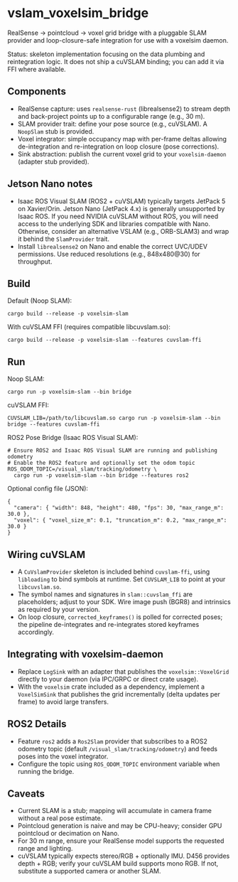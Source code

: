 vslam_voxelsim_bridge
=====================

RealSense → pointcloud → voxel grid bridge with a pluggable SLAM provider and loop-closure-safe integration for use with a voxelsim daemon.

Status: skeleton implementation focusing on the data plumbing and reintegration logic. It does not ship a cuVSLAM binding; you can add it via FFI where available.

Components
----------

- RealSense capture: uses `realsense-rust` (librealsense2) to stream depth and back-project points up to a configurable range (e.g., 30 m).
- SLAM provider trait: define your pose source (e.g., cuVSLAM). A `NoopSlam` stub is provided.
- Voxel integrator: simple occupancy map with per-frame deltas allowing de-integration and re-integration on loop closure (pose corrections).
- Sink abstraction: publish the current voxel grid to your `voxelsim-daemon` (adapter stub provided).

Jetson Nano notes
-----------------

- Isaac ROS Visual SLAM (ROS2 + cuVSLAM) typically targets JetPack 5 on Xavier/Orin. Jetson Nano (JetPack 4.x) is generally unsupported by Isaac ROS. If you need NVIDIA cuVSLAM without ROS, you will need access to the underlying SDK and libraries compatible with Nano. Otherwise, consider an alternative VSLAM (e.g., ORB-SLAM3) and wrap it behind the `SlamProvider` trait.
- Install `librealsense2` on Nano and enable the correct UVC/UDEV permissions. Use reduced resolutions (e.g., 848x480@30) for throughput.

Build
-----

Default (Noop SLAM):

    cargo build --release -p voxelsim-slam

With cuVSLAM FFI (requires compatible libcuvslam.so):

    cargo build --release -p voxelsim-slam --features cuvslam-ffi

Run
---

Noop SLAM:

    cargo run -p voxelsim-slam --bin bridge

cuVSLAM FFI:

    CUVSLAM_LIB=/path/to/libcuvslam.so cargo run -p voxelsim-slam --bin bridge --features cuvslam-ffi

ROS2 Pose Bridge (Isaac ROS Visual SLAM):

    # Ensure ROS2 and Isaac ROS Visual SLAM are running and publishing odometry
    # Enable the ROS2 feature and optionally set the odom topic
    ROS_ODOM_TOPIC=/visual_slam/tracking/odometry \
      cargo run -p voxelsim-slam --bin bridge --features ros2

Optional config file (JSON):

    {
      "camera": { "width": 848, "height": 480, "fps": 30, "max_range_m": 30.0 },
      "voxel": { "voxel_size_m": 0.1, "truncation_m": 0.2, "max_range_m": 30.0 }
    }

Wiring cuVSLAM
--------------

- A `CuVslamProvider` skeleton is included behind `cuvslam-ffi`, using `libloading` to bind symbols at runtime. Set `CUVSLAM_LIB` to point at your `libcuvslam.so`.
- The symbol names and signatures in `slam::cuvslam_ffi` are placeholders; adjust to your SDK. Wire image push (BGR8) and intrinsics as required by your version.
- On loop closure, `corrected_keyframes()` is polled for corrected poses; the pipeline de-integrates and re-integrates stored keyframes accordingly.

Integrating with voxelsim-daemon
--------------------------------

- Replace `LogSink` with an adapter that publishes the `voxelsim::VoxelGrid` directly to your daemon (via IPC/GRPC or direct crate usage).
- With the `voxelsim` crate included as a dependency, implement a `VoxelSimSink` that publishes the grid incrementally (delta updates per frame) to avoid large transfers.

ROS2 Details
------------

- Feature `ros2` adds a `Ros2Slam` provider that subscribes to a ROS2 odometry topic (default `/visual_slam/tracking/odometry`) and feeds poses into the voxel integrator.
- Configure the topic using `ROS_ODOM_TOPIC` environment variable when running the bridge.

Caveats
-------

- Current SLAM is a stub; mapping will accumulate in camera frame without a real pose estimate.
- Pointcloud generation is naive and may be CPU-heavy; consider GPU pointcloud or decimation on Nano.
- For 30 m range, ensure your RealSense model supports the requested range and lighting.
- cuVSLAM typically expects stereo/RGB + optionally IMU. D456 provides depth + RGB; verify your cuVSLAM build supports mono RGB. If not, substitute a supported camera or another SLAM.

